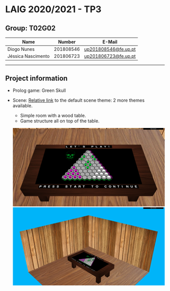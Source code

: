 # LAIG 2020/2021 - TP3

## Group: T02G02

| Name               | Number    | E-Mail               |
| ------------------ | --------- | -------------------- |
| Diogo Nunes        | 201808546 | up201808546@fe.up.pt |
| Jéssica Nascimento | 201806723 | up201806723@fe.up.pt |

----
## Project information

- Prolog game: Green Skull
- Scene: [Relative link](TP3/src/scenes/wood.xml) to the default scene theme: 2 more themes available.
  - Simple room with a wood table.
  - Game structure all on top of the table.

  ![GameView](TP3/src/screenshots/gameView.png)
  ![FirstCamera](TP3/src/screenshots/firstCamera.png)